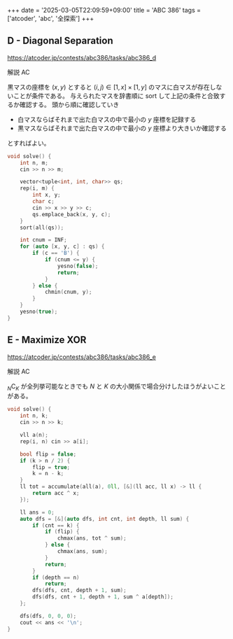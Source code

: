 +++
date = '2025-03-05T22:09:59+09:00'
title = 'ABC 386'
tags = ['atcoder', 'abc', '全探索']
+++

## D - Diagonal Separation

<https://atcoder.jp/contests/abc386/tasks/abc386_d>

解説 AC

黒マスの座標を $(x,y)$ とすると $(i,j) \in [1,x] \times [1,y]$ のマスに白マスが存在しないことが条件である。
与えられたマスを辞書順に sort して上記の条件と合致するか確認する。
頭から順に確認していき

- 白マスならばそれまで出た白マスの中で最小の $y$ 座標を記録する
- 黒マスならばそれまで出た白マスの中で最小の $y$ 座標より大きいか確認する

とすればよい。

```cpp
void solve() {
    int n, m;
    cin >> n >> m;

    vector<tuple<int, int, char>> qs;
    rep(i, m) {
        int x, y;
        char c;
        cin >> x >> y >> c;
        qs.emplace_back(x, y, c);
    }
    sort(all(qs));

    int cnum = INF;
    for (auto [x, y, c] : qs) {
        if (c == 'B') {
            if (cnum <= y) {
                yesno(false);
                return;
            }
        } else {
            chmin(cnum, y);
        }
    }
    yesno(true);
}
```

## E - Maximize XOR

<https://atcoder.jp/contests/abc386/tasks/abc386_e>

解説 AC

$_N\mathrm{C}_K$ が全列挙可能なときでも $N$ と $K$ の大小関係で場合分けしたほうがよいことがある。

```cpp
void solve() {
    int n, k;
    cin >> n >> k;

    vll a(n);
    rep(i, n) cin >> a[i];

    bool flip = false;
    if (k > n / 2) {
        flip = true;
        k = n - k;
    }
    ll tot = accumulate(all(a), 0ll, [&](ll acc, ll x) -> ll {
        return acc ^ x;
    });

    ll ans = 0;
    auto dfs = [&](auto dfs, int cnt, int depth, ll sum) {
        if (cnt == k) {
            if (flip) {
                chmax(ans, tot ^ sum);
            } else {
                chmax(ans, sum);
            }
            return;
        }
        if (depth == n)
            return;
        dfs(dfs, cnt, depth + 1, sum);
        dfs(dfs, cnt + 1, depth + 1, sum ^ a[depth]);
    };

    dfs(dfs, 0, 0, 0);
    cout << ans << '\n';
}
```
